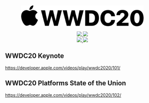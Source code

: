 <p align="center">
    <img src="Logo.png" width="400" max-width="90%" />
</p>

<p align="center">
    <a href="https://developer.apple.com/wwdc20/">
        <img src="https://img.shields.io/badge/Official link-black" />
    </a>
    <a href="https://apps.apple.com/us/app/apple-developer/id640199958">
        <img src="https://img.shields.io/badge/Apple Developer App (Mac, iPhone, iPad, Apple TV)-black" />
    </a>
    <br>
    <a href="https://developer.apple.com/forums/">
        <img src="https://img.shields.io/badge/Apple Developer Forums-orange" />
    </a>
    <a href="https://developer.apple.com/wwdc20/sessions/">
        <img src="https://img.shields.io/badge/WWDC20 Sessions-orange" />
    </a>
    
</p>

## WWDC20 Keynote

https://developer.apple.com/videos/play/wwdc2020/101/

## WWDC20 Platforms State of the Union

https://developer.apple.com/videos/play/wwdc2020/102/
